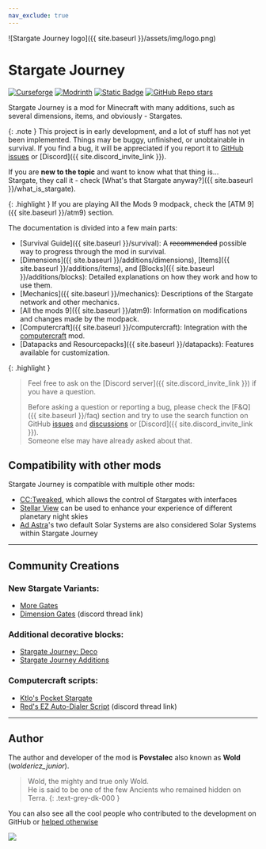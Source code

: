 ```yaml
---
nav_exclude: true
---
```


![Stargate Journey logo]({{ site.baseurl }}/assets/img/logo.png)

# Stargate Journey

<div style="display: none">
    <p>// Lets call this an easter egg</p>
    <p>Did you ever hear the tragedy of Darth Plagueis The Wise? I thought not.</p>
    <p>It’s not a story the Jedi would tell you. It’s a Sith legend.</p>
    <p>Darth Plagueis was a Dark Lord of the Sith, so powerful and so wise he could use the Force to influence the midichlorians to create life…</p>
    <p>He had such a knowledge of the dark side that he could even keep the ones he cared about from dying.</p>
    <p>The dark side of the Force is a pathway to many abilities some consider to be unnatural.</p>
    <p>He became so powerful… the only thing he was afraid of was losing his power, which eventually, of course, he did. Unfortunately, he taught his apprentice everything he knew, then his apprentice killed him in his sleep.</p>
    <p>Ironic. He could save others from death, but not himself..</p>
</div>

<a href="https://www.curseforge.com/minecraft/mc-mods/sgjourney" target="_blank"><img src="https://img.shields.io/curseforge/dt/689083?style=for-the-badge&logo=curseforge&color=626e7b" alt="Curseforge"></a>
<a href="https://modrinth.com/mod/sgjourney" target="_blank"><img src="https://img.shields.io/modrinth/dt/sgjourney?style=for-the-badge&logo=modrinth&color=626e7b" alt="Modrinth"></a>
<a href="{{ site.discord_invite_link }}" target="_blank"><img alt="Static Badge" src="https://img.shields.io/badge/Join_our_Discord_server-grey?style=for-the-badge&logo=discord" alt="Discord"></a>
<a href="https://github.com/Povstalec/StargateJourney" target="_blank"><img alt="GitHub Repo stars" src="https://img.shields.io/github/stars/Povstalec/StargateJourney?style=for-the-badge&logo=github&color=626e7b" alt="GitHub"></a>

Stargate Journey is a mod for Minecraft with many additions, such as several dimensions, items, and obviously - Stargates.


{: .note }
This project is in early development, and a lot of stuff has not yet been implemented.
Things may be buggy, unfinished, or unobtainable in survival.
If you find a bug, it will be appreciated if you report it to 
[GitHub issues](https://github.com/Povstalec/StargateJourney/issues) or [Discord]({{ site.discord_invite_link }}).

If you are __new to the topic__ and want to know what that thing is...  
Stargate, they call it - check [What's that Stargate anyway?]({{ site.baseurl }}/what_is_stargate).

{: .highlight }
If you are playing All the Mods 9 modpack, check the [ATM 9]({{ site.baseurl }}/atm9) section.

The documentation is divided into a few main parts:
* [Survival Guide]({{ site.baseurl }}/survival): A ~~recommended~~ possible way to progress through the mod in survival.
* [Dimensions]({{ site.baseurl }}/additions/dimensions), [Items]({{ site.baseurl }}/additions/items), and [Blocks]({{ site.baseurl }}/additions/blocks): Detailed explanations on how they work and how to use them.
* [Mechanics]({{ site.baseurl }}/mechanics): Descriptions of the Stargate network and other mechanics.
* [All the mods 9]({{ site.baseurl }}/atm9): Information on modifications and changes made by the modpack.
* [Computercraft]({{ site.baseurl }}/computercraft): Integration with the [computercraft](https://tweaked.cc/) mod.
* [Datapacks and Resourcepacks]({{ site.baseurl }}/datapacks): Features available for customization.

{: .highlight }
> Feel free to ask on the [Discord server]({{ site.discord_invite_link }}) if you have a question.
> 
> Before asking a question or reporting a bug,
> please check the [F&Q]({{ site.baseurl }}/faq) section and try to use the search function on GitHub [issues](https://github.com/Povstalec/StargateJourney/issues) and [discussions](https://github.com/Povstalec/StargateJourney/discussions) or [Discord]({{ site.discord_invite_link }}).  
> Someone else may have already asked about that.

## Compatibility with other mods
Stargate Journey is compatible with multiple other mods:
 - [CC:Tweaked](https://tweaked.cc/), which allows the control of Stargates with interfaces
 - [Stellar View](https://www.curseforge.com/minecraft/mc-mods/stellarview) can be used to enhance your experience of different planetary night skies
 - [Ad Astra](https://ad-astra.terrarium.wiki/ad-astra)'s two default Solar Systems are also considered Solar Systems within Stargate Journey

___

## Community Creations
### New Stargate Variants:
   - [More Gates](https://www.curseforge.com/minecraft/mc-mods/more-gates-mod-ver)
   - [Dimension Gates](https://discord.com/channels/1011344665678708818/1200953359650263100) (discord thread link)

### Additional decorative blocks:
   - [Stargate Journey: Deco](https://www.curseforge.com/minecraft/mc-mods/stargate-journey-deco)
   - [Stargate Journey Additions](https://www.curseforge.com/minecraft/mc-mods/stargate-journey-additions)

### Computercraft scripts:
   - [Ktlo's Pocket Stargate](https://github.com/Ktlo/pocket-stargate)
   - [Red's EZ Auto-Dialer Script](https://discord.com/channels/1011344665678708818/1217131207532482662) (discord thread link)

___

## Author
The author and developer of the mod is **Povstalec** also known as **Wold** (_woldericz_junior_).

> Wold, the mighty and true only Wold.  
> He is said to be one of the few Ancients who remained hidden on Terra.
{: .text-grey-dk-000 }

You can also see all the cool people who contributed to the development on GitHub or [helped otherwise](https://github.com/Povstalec/StargateJourney/wiki/Credits)

<a href="https://github.com/Povstalec/StargateJourney/graphs/contributors" target="_blank">
  <img src="https://contrib.rocks/image?repo=Povstalec/StargateJourney"/>
</a>